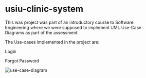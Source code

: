 # usiu-clinic-system

This was project was part of an introductory course to Software Engineering where we were supposed to implement UML Use-Case Diagrams as part of the assessment.

The Use-cases implemented in the project are:

Login

Forgot Password

![use-case-diagram](https://user-images.githubusercontent.com/51905418/144564882-9a216a9c-698d-4b6d-942b-73a0e4c0d3ff.PNG)

